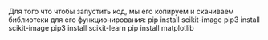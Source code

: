 Для того что чтобы запустить код, мы его копируем и скачиваем библиотеки для его функционирования:
pip install scikit-image
pip3 install scikit-image
pip3 install scikit-learn
pip install matplotlib
